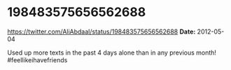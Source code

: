 # 198483575656562688
https://twitter.com/AliAbdaal/status/198483575656562688
**Date:** 2012-05-04

Used up more texts in the past 4 days alone than in any previous month! #feellikeihavefriends
